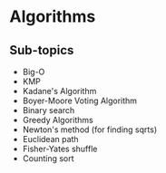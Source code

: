 # Algorithms
## Sub-topics
* Big-O
* KMP
* Kadane's Algorithm
* Boyer-Moore Voting Algorithm
* Binary search
* Greedy Algorithms
* Newton's method (for finding sqrts)
* Euclidean path
* Fisher-Yates shuffle
* Counting sort
